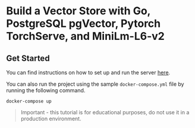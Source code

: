 # Build a Vector Store with Go, PostgreSQL pgVector, Pytorch TorchServe, and MiniLm-L6-v2

## Get Started

You can find instructions on how to set up and run the server [here](https://dev.to/quadrisheriff/build-a-vector-store-with-go-postgresql-pgvector-pytorch-torchserve-and-minilm-l6-v2-2bik). 

You can also run the project using the sample `docker-compose.yml` file by running the following command.

```
docker-compose up
```

> Important - this tutorial is for educational purposes, do not use it in a production environment.
